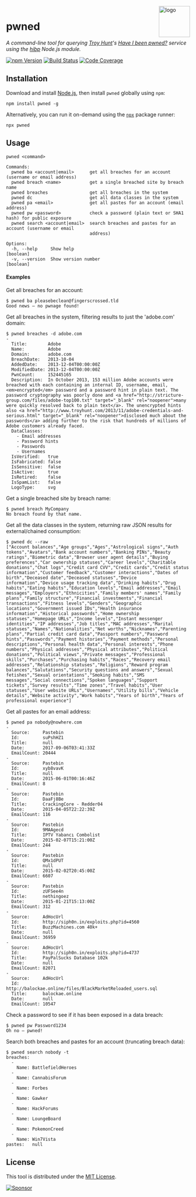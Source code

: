 <a href="https://wkovacs64.github.io/pwned">
  <img
    alt="logo"
    title="logo"
    src="https://wkovacs64.github.io/pwned/logo.png"
    align="right"
    width="85"
  />
</a>

# pwned

*A command-line tool for querying [Troy Hunt][troy]'s
[Have I been pwned?][haveibeenpwned] service using the [hibp][hibp] Node.js
module.*

[![npm Version][npm-image]][npm-url]
[![Build Status][travis-image]][travis-url]
[![Code Coverage][coveralls-image]][coveralls-url]

## Installation

Download and install [Node.js][nodejs], then install `pwned` globally using
`npm`:

```shell
npm install pwned -g
```

Alternatively, you can run it on-demand using the [`npx`][npx] package runner:

```shell
npx pwned
```

## Usage

```
pwned <command>

Commands:
  pwned ba <account|email>      get all breaches for an account (username or email address)
  pwned breach <name>           get a single breached site by breach name
  pwned breaches                get all breaches in the system
  pwned dc                      get all data classes in the system
  pwned pa <email>              get all pastes for an account (email address)
  pwned pw <password>           check a password (plain text or SHA1 hash) for public exposure
  pwned search <account|email>  search breaches and pastes for an account (username or email
                                address)

Options:
  -h, --help     Show help                                                                 [boolean]
  -v, --version  Show version number                                                       [boolean]
```

#### Examples

Get all breaches for an account:
```
$ pwned ba pleasebeclean@fingerscrossed.tld
Good news — no pwnage found!
```

Get all breaches in the system, filtering results to just the 'adobe.com' domain:
```
$ pwned breaches -d adobe.com
-
  Title:        Adobe
  Name:         Adobe
  Domain:       adobe.com
  BreachDate:   2013-10-04
  AddedDate:    2013-12-04T00:00:00Z
  ModifiedDate: 2013-12-04T00:00:00Z
  PwnCount:     152445165
  Description:  In October 2013, 153 million Adobe accounts were breached with each containing an internal ID, username, email, <em>encrypted</em> password and a password hint in plain text. The password cryptography was poorly done and <a href="http://stricture-group.com/files/adobe-top100.txt" target="_blank" rel="noopener">many were quickly resolved back to plain text</a>. The unencrypted hints also <a href="http://www.troyhunt.com/2013/11/adobe-credentials-and-serious.html" target="_blank" rel="noopener">disclosed much about the passwords</a> adding further to the risk that hundreds of millions of Adobe customers already faced.
  DataClasses:
    - Email addresses
    - Password hints
    - Passwords
    - Usernames
  IsVerified:   true
  IsFabricated: false
  IsSensitive:  false
  IsActive:     true
  IsRetired:    false
  IsSpamList:   false
  LogoType:     svg
```

Get a single breached site by breach name:
```
$ pwned breach MyCompany
No breach found by that name.
```

Get all the data classes in the system, returning raw JSON results for external/chained consumption:
```
$ pwned dc --raw
["Account balances","Age groups","Ages","Astrological signs","Auth tokens","Avatars","Bank account numbers","Banking PINs","Beauty ratings","Biometric data","Browser user agent details","Buying preferences","Car ownership statuses","Career levels","Charitable donations","Chat logs","Credit card CVV","Credit cards","Credit status information","Customer feedback","Customer interactions","Dates of birth","Deceased date","Deceased statuses","Device information","Device usage tracking data","Drinking habits","Drug habits","Eating habits","Education levels","Email addresses","Email messages","Employers","Ethnicities","Family members' names","Family plans","Family structure","Financial investments","Financial transactions","Fitness levels","Genders","Geographic locations","Government issued IDs","Health insurance information","Historical passwords","Home ownership statuses","Homepage URLs","Income levels","Instant messenger identities","IP addresses","Job titles","MAC addresses","Marital statuses","Names","Nationalities","Net worths","Nicknames","Parenting plans","Partial credit card data","Passport numbers","Password hints","Passwords","Payment histories","Payment methods","Personal descriptions","Personal health data","Personal interests","Phone numbers","Physical addresses","Physical attributes","Political donations","Political views","Private messages","Professional skills","Purchases","Purchasing habits","Races","Recovery email addresses","Relationship statuses","Religions","Reward program balances","Salutations","Security questions and answers","Sexual fetishes","Sexual orientations","Smoking habits","SMS messages","Social connections","Spoken languages","Support tickets","Survey results","Time zones","Travel habits","User statuses","User website URLs","Usernames","Utility bills","Vehicle details","Website activity","Work habits","Years of birth","Years of professional experience"]
```

Get all pastes for an email address:
```
$ pwned pa nobody@nowhere.com
-
  Source:     Pastebin
  Id:         suPshHZ1
  Title:      null
  Date:       2017-09-06T03:41:33Z
  EmailCount: 20444
-
  Source:     Pastebin
  Id:         xyb8vavK
  Title:      null
  Date:       2015-06-01T00:16:46Z
  EmailCount: 8
-
  Source:     Pastebin
  Id:         DaaFj8Be
  Title:      CrackingCore - Redder04
  Date:       2015-04-05T22:22:39Z
  EmailCount: 116
-
  Source:     Pastebin
  Id:         9MAAgecd
  Title:      IPTV Yabancı Combolist
  Date:       2015-02-07T15:21:00Z
  EmailCount: 244
-
  Source:     Pastebin
  Id:         QMx1dPUT
  Title:      null
  Date:       2015-02-02T20:45:00Z
  EmailCount: 6607
-
  Source:     Pastebin
  Id:         zUFSee4n
  Title:      nethingoez
  Date:       2015-01-21T15:13:00Z
  EmailCount: 312
-
  Source:     AdHocUrl
  Id:         http://siph0n.in/exploits.php?id=4560
  Title:      BuzzMachines.com 40k+
  Date:       null
  EmailCount: 36959
-
  Source:     AdHocUrl
  Id:         http://siph0n.in/exploits.php?id=4737
  Title:      PayPalSucks Database 102k
  Date:       null
  EmailCount: 82071
-
  Source:     AdHocUrl
  Id:         http://balockae.online/files/BlackMarketReloaded_users.sql
  Title:      balockae.online
  Date:       null
  EmailCount: 10547
```

Check a password to see if it has been exposed in a data breach:
```
$ pwned pw Password1234
Oh no — pwned!
```

Search both breaches and pastes for an account (truncating breach data):
```
$ pwned search nobody -t
breaches:
  -
    Name: BattlefieldHeroes
  -
    Name: CannabisForum
  -
    Name: Forbes
  -
    Name: Gawker
  -
    Name: HackForums
  -
    Name: LoungeBoard
  -
    Name: PokemonCreed
  -
    Name: Win7Vista
pastes:   null
```

## License

This tool is distributed under the [MIT License](LICENSE.txt).

[![Sponsor][sponsor-image]][sponsor-link]

[npm-image]: https://img.shields.io/npm/v/pwned.svg?style=flat-square
[npm-url]: https://www.npmjs.com/package/pwned
[travis-image]: https://img.shields.io/travis/wKovacs64/pwned.svg?style=flat-square&branch=master
[travis-url]: https://travis-ci.org/wKovacs64/pwned
[coveralls-image]: https://img.shields.io/coveralls/wKovacs64/pwned.svg?style=flat-square&branch=master
[coveralls-url]: https://coveralls.io/github/wKovacs64/pwned?branch=master
[troy]: http://www.troyhunt.com
[haveibeenpwned]: https://haveibeenpwned.com
[hibp]: https://github.com/wKovacs64/hibp
[nodejs]: https://nodejs.org/en/download/
[npx]: https://medium.com/@maybekatz/introducing-npx-an-npm-package-runner-55f7d4bd282b
[sponsor-image]: https://app.codesponsor.io/embed/1Z34ZozRAhWZ8QKV42A2yt3r/wKovacs64/pwned.svg
[sponsor-link]: https://app.codesponsor.io/link/1Z34ZozRAhWZ8QKV42A2yt3r/wKovacs64/pwned
